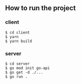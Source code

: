 ## How to run the project

### client

    $ cd client
    $ yarn
    $ yarn build

### server

    $ cd server
    $ go mod init go-api
    $ go get -d ./...
    $ go run .

